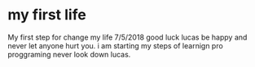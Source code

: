 # my first life
My first step for change my life 7/5/2018 good luck lucas be happy and never let anyone hurt you.
i am starting my steps of learnign pro proggraming never look down lucas.
